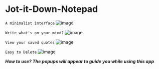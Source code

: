 # Jot-it-Down-Notepad

```A minimalist interface```
![image](https://user-images.githubusercontent.com/64537788/136651887-b3365497-8fc0-4327-97fd-532a5ae6b987.png)

```Write what's on your mind?```
![image](https://user-images.githubusercontent.com/64537788/136653176-385aa8c1-976f-4f90-959d-948277a4918f.png)

```View your saved quotes```
![image](https://user-images.githubusercontent.com/64537788/136653045-cd9dcb71-d606-45c8-9c8a-f44dcf4bce9e.png)

```Easy to Delete```
![image](https://user-images.githubusercontent.com/64537788/136653422-3aec74f9-edb5-4143-882f-ea5ba359974a.png)

***How to use? The popups will appear to guide you while using this app***
